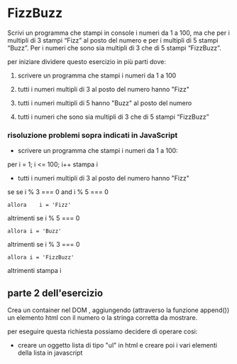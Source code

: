 # FizzBuzz


Scrivi un programma che stampi in console i numeri da 1 a 100, ma che per i multipli di 3 stampi “Fizz” al posto del numero e per i multipli di 5 stampi “Buzz”. Per i numeri che sono sia multipli di 3 che di 5 stampi “FizzBuzz”.


per iniziare dividere questo esercizio in più parti dove: 

1. scrivere un programma che stampi i numeri da 1 a 100

2. tutti i numeri multipli di 3 al posto del numero hanno "Fizz"

3. tutti i numeri multipli di 5 hanno "Buzz" al posto del numero

4. tutti i numeri che sono sia multipli di 3 che di 5 stampi “FizzBuzz”

### risoluzione problemi sopra indicati in JavaScript

- scrivere un programma che stampi i numeri da 1 a 100:

per i = 1; i <= 100; i++
    stampa i

- tutti i numeri multipli di 3 al posto del numero hanno "Fizz"

se se i % 3 === 0 and i % 5 === 0

    allora    i = 'Fizz'

altrimenti se i % 5 === 0

    allora i = 'Buzz'

altrimenti se i % 3 === 0

    allora i = 'FizzBuzz'

altrimenti 
    stampa i

## parte 2 dell'esercizio

Crea un container nel DOM , aggiungendo (attraverso la funzione append()) un elemento html con il numero o la stringa corretta da mostrare.

per eseguire questa richiesta possiamo decidere di operare cosi: 

- creare un oggetto lista di tipo "ul" in html e creare poi i vari elementi della lista in javascript